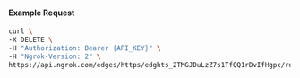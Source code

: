 <!-- Code generated for API Clients. DO NOT EDIT. -->
#### Example Request
```bash
curl \
-X DELETE \
-H "Authorization: Bearer {API_KEY}" \
-H "Ngrok-Version: 2" \
https://api.ngrok.com/edges/https/edghts_2TMGJDuLzZ7s1TfQQ1rDvIfHgpc/routes/edghtsrt_2TMGJBL2QsvCC1QHIenm86G21ik

